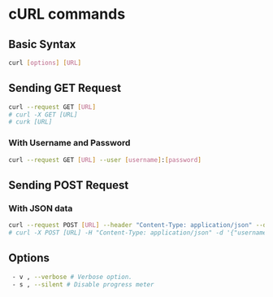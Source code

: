 # cURL commands

## Basic Syntax
```sh
curl [options] [URL]
```

## Sending GET Request
```sh
curl --request GET [URL]
# curl -X GET [URL]
# curk [URL]
```

### With Username and Password
```sh
curl --request GET [URL] --user [username]:[password]
```

## Sending POST Request
### With JSON data
```sh
curl --request POST [URL] --header "Content-Type: application/json" --data '{"username":"xyz","password":"xyz"}'
# curl -X POST [URL] -H "Content-Type: application/json" -d '{"username":"xyz","password":"xyz"}'
```

## Options
```sh
 - v , --verbose # Verbose option.
 - s , --silent # Disable progress meter
```
